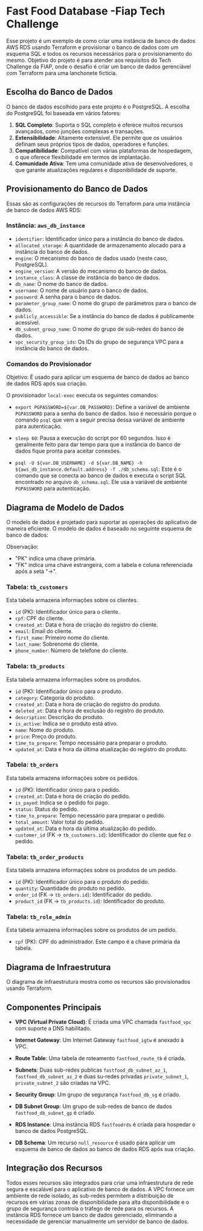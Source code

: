# Fast Food Database -Fiap Tech Challenge

Esse projeto é um exemplo de como criar uma instância de banco de dados AWS RDS usando Terraform e provisionar o banco de dados com um esquema SQL e todos os recursos necessários para o provisionamento do mesmo.
Objetivo do projeto é para atender aos requisitos do Tech Challenge da FIAP, onde o desafio é criar um banco de dados gerenciável com Terraform para uma lanchonete fictícia.

## Escolha do Banco de Dados

O banco de dados escolhido para este projeto é o PostgreSQL. A escolha do PostgreSQL foi baseada em vários fatores:

1. **SQL Completo**: Suporta o SQL completo e oferece muitos recursos avançados, como junções complexas e transações.
2. **Extensibilidade**: Altamente extensível. Ele permite que os usuários definam seus próprios tipos de dados, operadores e funções.
3. **Compatibilidade**: Compatível com várias plataformas de hospedagem, o que oferece flexibilidade em termos de implantação.
4. **Comunidade Ativa**: Tem uma comunidade ativa de desenvolvedores, o que garante atualizações regulares e disponibilidade de suporte.

## Provisionamento do Banco de Dados

Essas são as configurações de recursos do Terraform para uma instância de banco de dados AWS RDS:

### Instância: `aws_db_instance`

- `identifier`: Identificador único para a instância do banco de dados.
- `allocated_storage`: A quantidade de armazenamento alocado para a instância do banco de dados.
- `engine`: O mecanismo do banco de dados usado (neste caso, PostgreSQL).
- `engine_version`: A versão do mecanismo do banco de dados.
- `instance_class`: A classe de instância do banco de dados.
- `db_name`: O nome do banco de dados.
- `username`: O nome de usuário para o banco de dados.
- `password`: A senha para o banco de dados.
- `parameter_group_name`: O nome do grupo de parâmetros para o banco de dados.
- `publicly_accessible`: Se a instância do banco de dados é publicamente acessível.
- `db_subnet_group_name`: O nome do grupo de sub-redes do banco de dados.
- `vpc_security_group_ids`: Os IDs do grupo de segurança VPC para a instância do banco de dados.

### Comandos do Provisionador

Objetivo: É usado para aplicar um esquema de banco de dados ao banco de dados RDS após sua criação.

O provisionador `local-exec` executa os seguintes comandos:

- `export PGPASSWORD=${var.DB_PASSWORD}`: Define a variável de ambiente `PGPASSWORD` para a senha do banco de dados. Isso é necessário porque o comando `psql` que vem a seguir precisa dessa variável de ambiente para autenticação.

- `sleep 60`: Pausa a execução do script por 60 segundos. Isso é geralmente feito para dar tempo para que a instância do banco de dados fique pronta para aceitar conexões.

- `psql -U ${var.DB_USERNAME} -d ${var.DB_NAME} -h ${aws_db_instance.default.address} -f ./db_schema.sql`: Este é o comando que se conecta ao banco de dados e executa o script SQL encontrado no arquivo `db_schema.sql`. Ele usa a variável de ambiente `PGPASSWORD` para autenticação.

## Diagrama de Modelo de Dados

O modelo de dados é projetado para suportar as operações do aplicativo de maneira eficiente. O modelo de dados é baseado no seguinte esquema de banco de dados:

Observação:
- "PK" indica uma chave primária.
- "FK" indica uma chave estrangeira, com a tabela e coluna referenciada após a seta "->".

### Tabela: `tb_customers`

Esta tabela armazena informações sobre os clientes.

- `id` (PK): Identificador único para o cliente.
- `cpf`: CPF do cliente.
- `created_at`: Data e hora de criação do registro do cliente.
- `email`: Email do cliente.
- `first_name`: Primeiro nome do cliente.
- `last_name`: Sobrenome do cliente.
- `phone_number`: Número de telefone do cliente.

### Tabela: `tb_products`

Esta tabela armazena informações sobre os produtos.

- `id` (PK): Identificador único para o produto.
- `category`: Categoria do produto.
- `created_at`: Data e hora de criação do registro do produto.
- `deleted_at`: Data e hora de exclusão do registro do produto.
- `description`: Descrição do produto.
- `is_active`: Indica se o produto está ativo.
- `name`: Nome do produto.
- `price`: Preço do produto.
- `time_to_prepare`: Tempo necessário para preparar o produto.
- `updated_at`: Data e hora da última atualização do registro do produto.

### Tabela: `tb_orders`

Esta tabela armazena informações sobre os pedidos.

- `id` (PK): Identificador único para o pedido.
- `created_at`: Data e hora de criação do pedido.
- `is_payed`: Indica se o pedido foi pago.
- `status`: Status do pedido.
- `time_to_prepare`: Tempo necessário para preparar o pedido.
- `total_amount`: Valor total do pedido.
- `updated_at`: Data e hora da última atualização do pedido.
- `customer_id` (FK -> `tb_customers.id`): Identificador do cliente que fez o pedido.

### Tabela: `tb_order_products`

Esta tabela armazena informações sobre os produtos de um pedido.

- `id` (PK): Identificador único para o produto do pedido.
- `quantity`: Quantidade do produto no pedido.
- `order_id` (FK -> `tb_orders.id`): Identificador do pedido.
- `product_id` (FK -> `tb_products.id`): Identificador do produto.

### Tabela: `tb_role_admin`

Esta tabela armazena informações sobre os produtos de um pedido.

- `cpf` (PK): CPF do administrador. Este campo é a chave primária da tabela.

## Diagrama de Infraestrutura

O diagrama de infraestrutura mostra como os recursos são provisionados usando Terraform.

## Componentes Principais

- **VPC (Virtual Private Cloud)**: É criada uma VPC chamada `fastfood_vpc` com suporte a DNS habilitado.

- **Internet Gateway**: Um Internet Gateway `fastfood_igtw` é anexado à VPC.

- **Route Table**: Uma tabela de roteamento `fastfood_route_tb` é criada.

- **Subnets**: Duas sub-redes publicas `fastfood_db_subnet_az_1`, `fastfood_db_subnet_az_2` e duas su-redes privadas `private_subnet_1`, `private_subnet_2` são criadas na VPC.

- **Security Group**: Um grupo de segurança `fastfood_db_sg` é criado.

- **DB Subnet Group**: Um grupo de sub-redes de banco de dados `fastfood_db_subnet_gp` é criado.

- **RDS Instance**: Uma instância RDS `fastfoodrds` é criada para hospedar o banco de dados PostgreSQL.

- **DB Schema**: Um recurso `null_resource` é usado para aplicar um esquema de banco de dados ao banco de dados RDS após sua criação.

## Integração dos Recursos

Todos esses recursos são integrados para criar uma infraestrutura de rede segura e escalável para o aplicativo de banco de dados. A VPC fornece um ambiente de rede isolado, as sub-redes permitem a distribuição de recursos em várias zonas de disponibilidade para alta disponibilidade e o grupo de segurança controla o tráfego de rede para os recursos. A instância RDS fornece um banco de dados gerenciado, eliminando a necessidade de gerenciar manualmente um servidor de banco de dados.